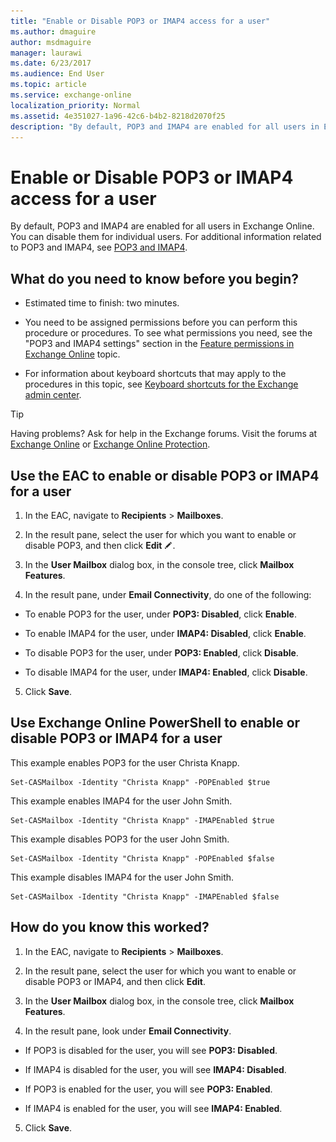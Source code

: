 ```yaml
---
title: "Enable or Disable POP3 or IMAP4 access for a user"
ms.author: dmaguire
author: msdmaguire
manager: laurawi
ms.date: 6/23/2017
ms.audience: End User
ms.topic: article
ms.service: exchange-online
localization_priority: Normal
ms.assetid: 4e351027-1a96-42c6-b4b2-8218d2070f25
description: "By default, POP3 and IMAP4 are enabled for all users in Exchange Online. You can disable them for individual users. For additional information related to POP3 and IMAP4, see POP3 and IMAP4."
---
```


# Enable or Disable POP3 or IMAP4 access for a user

By default, POP3 and IMAP4 are enabled for all users in Exchange Online. You can disable them for individual users. For additional information related to POP3 and IMAP4, see [POP3 and IMAP4](pop3-and-imap4.md).
  
## What do you need to know before you begin?

- Estimated time to finish: two minutes.
    
- You need to be assigned permissions before you can perform this procedure or procedures. To see what permissions you need, see the "POP3 and IMAP4 settings" section in the [Feature permissions in Exchange Online](../../permissions-exo/feature-permissions.md) topic. 
    
- For information about keyboard shortcuts that may apply to the procedures in this topic, see [Keyboard shortcuts for the Exchange admin center](../../accessibility/keyboard-shortcuts-in-admin-center.md).
    
> [!TIP]
> Having problems? Ask for help in the Exchange forums. Visit the forums at [Exchange Online](https://go.microsoft.com/fwlink/p/?linkId=267542) or [Exchange Online Protection](https://go.microsoft.com/fwlink/p/?linkId=285351). 
  
## Use the EAC to enable or disable POP3 or IMAP4 for a user

1. In the EAC, navigate to **Recipients** \> **Mailboxes**.
    
2. In the result pane, select the user for which you want to enable or disable POP3, and then click **Edit** ![Edit icon](../../media/ITPro_EAC_EditIcon.gif).
    
3. In the **User Mailbox** dialog box, in the console tree, click **Mailbox Features**.
    
4. In the result pane, under **Email Connectivity**, do one of the following:
    
  - To enable POP3 for the user, under **POP3: Disabled**, click **Enable**.
    
  - To enable IMAP4 for the user, under **IMAP4: Disabled**, click **Enable**.
    
  - To disable POP3 for the user, under **POP3: Enabled**, click **Disable**.
    
  - To disable IMAP4 for the user, under **IMAP4: Enabled**, click **Disable**.
    
5. Click **Save**.
    
## Use Exchange Online PowerShell to enable or disable POP3 or IMAP4 for a user

This example enables POP3 for the user Christa Knapp.
  
```
Set-CASMailbox -Identity "Christa Knapp" -POPEnabled $true
```

This example enables IMAP4 for the user John Smith.
  
```
Set-CASMailbox -Identity "Christa Knapp" -IMAPEnabled $true
```

This example disables POP3 for the user John Smith.
  
```
Set-CASMailbox -Identity "Christa Knapp" -POPEnabled $false
```

This example disables IMAP4 for the user John Smith.
  
```
Set-CASMailbox -Identity "Christa Knapp" -IMAPEnabled $false
```

## How do you know this worked?

1. In the EAC, navigate to **Recipients** \> **Mailboxes**.
    
2. In the result pane, select the user for which you want to enable or disable POP3 or IMAP4, and then click **Edit**.
    
3. In the **User Mailbox** dialog box, in the console tree, click **Mailbox Features**.
    
4. In the result pane, look under **Email Connectivity**.
    
  - If POP3 is disabled for the user, you will see **POP3: Disabled**.
    
  - If IMAP4 is disabled for the user, you will see **IMAP4: Disabled**.
    
  - If POP3 is enabled for the user, you will see **POP3: Enabled**.
    
  - If IMAP4 is enabled for the user, you will see **IMAP4: Enabled**.
    
5. Click **Save**.
    

